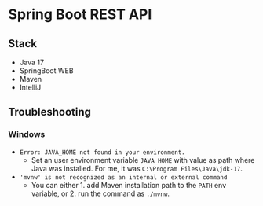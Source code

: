 # Spring Boot REST API

## Stack
- Java 17
- SpringBoot WEB
- Maven
- IntelliJ

## Troubleshooting
### Windows
- `Error: JAVA_HOME not found in your environment.`
  - Set an user environment variable `JAVA_HOME` with value as path where Java was installed. For me, it was `C:\Program Files\Java\jdk-17`.
- `'mvnw' is not recognized as an internal or external command`
  - You can either 1. add Maven installation path to the `PATH` env variable, or 2. run the command as `./mvnw`. 